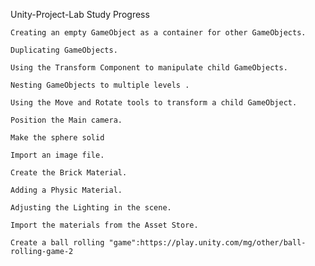 
Unity-Project-Lab Study Progress


    Creating an empty GameObject as a container for other GameObjects.

    Duplicating GameObjects.

    Using the Transform Component to manipulate child GameObjects.

    Nesting GameObjects to multiple levels .

    Using the Move and Rotate tools to transform a child GameObject.
    
    Position the Main camera.
    
    Make the sphere solid
    
    Import an image file.
    
    Create the Brick Material.
    
    Adding a Physic Material.
    
    Adjusting the Lighting in the scene.
    
    Import the materials from the Asset Store.
    
    Create a ball rolling "game":https://play.unity.com/mg/other/ball-rolling-game-2
